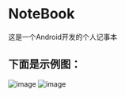 # NoteBook
这是一个Android开发的个人记事本
## 下面是示例图：

![image](https://github.com/sgynb111/NoteBook/assets/92137638/3a32ce84-1e8d-4e3b-ab94-0e5b31253d12)
![image](https://github.com/sgynb111/NoteBook/assets/92137638/78681b64-9f50-403b-8892-953fb733cf9e)

